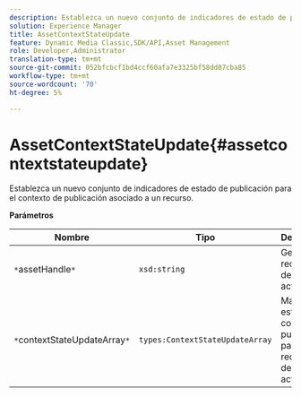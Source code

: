 ```yaml
---
description: Establezca un nuevo conjunto de indicadores de estado de publicación para el contexto de publicación asociado a un recurso.
solution: Experience Manager
title: AssetContextStateUpdate
feature: Dynamic Media Classic,SDK/API,Asset Management
role: Developer,Administrator
translation-type: tm+mt
source-git-commit: 052bfcbcf1bd4ccf60afa7e3325bf58dd07cba85
workflow-type: tm+mt
source-wordcount: '70'
ht-degree: 5%

---
```



# AssetContextStateUpdate{#assetcontextstateupdate}

Establezca un nuevo conjunto de indicadores de estado de publicación para el contexto de publicación asociado a un recurso.

**Parámetros**

| Nombre | Tipo | Descripción |
|---|---|---|
| `*`assetHandle`*` | `xsd:string` | Gestione el recurso que desee actualizar. |
| `*`contextStateUpdateArray`*` | `types:ContextStateUpdateArray` | Matriz de estados de contacto de publicación para el recurso que desea actualizar. |

